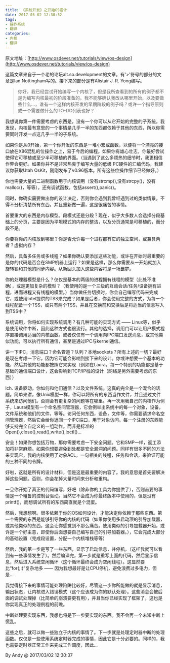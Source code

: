 ```yaml
---
title: 《系统开发》之开始OS设计
date: 2017-03-02 12:30:32
tags:
- 操作系统
- 翻译
categories:
- 内核
- 翻译
---
```


原文地址：[http://www.osdever.net/tutorials/view/os-design](http://www.osdever.net/tutorials/view/os-design)

这篇文章来自于一个老的论坛alt.so.development的文章。有'>'符号的部分的文章是Ian Nottingham写的。接下来的部分是有Alistair J. R. Yong编写。

> 你好，我已经尝试开始编写一个内核了，但是我所查看到的所有的例子都不是为编写内核最初的阶段准备的。我不能够确认我改从哪里开始，以及要做些什么...，谁有一个这样内核开发的早期阶段的例子吗？或许一个指导原则或一个需要做什么的TO-DO列表也好？

我想说你第一件需要考虑的东西是，没有一个你可以从它开始的完整的子系统。我发现，内核最有意思的一个事情是几乎一半的东西都依赖于其他的东西，所以你需要同时开发一点这几乎一半的子系统。

如果你是从0开始，第一个你开发的东西是一堆小宏或函数，以便将一个漂亮的接口放在X86混乱的位操作之上，易于今后的编程。如果你有雄心壮志，你最好尝试使得它可移植或至少半可移植的界面。（当遇到了这么多烦热的细节时，我更相信作弊会更好。如果你并不是非常热衷于编写大量的低级 PC硬件的汇编代码，我建议你获取Utah OsKit，刚刚发布了v0.96版本。所有这些位操作细节已经做好。）

你也需要大量的二进制函数用于内核调用（没有strcmp(),没有strcpy()，没有malloc()，等等），还有调试函数，包括assert(),panic()。

同时，你确实需要做出你的设计决定，否则你会遇到我曾经遇到过的类似情景，不得不分析清楚所有东西，并且重新做一遍，这是很痛苦的事情。

首要重大的东西是内存模型。段模式还是分段？现在，似乎大多数人会选择分段基础上的分页，主要是因为平坦模式的内存的整洁，以及分页通常是可移植的，而分段不是。
<!-- more -->
你要将你的内核放到哪里？你是否允许每一个进程都有它的独立空间，或兼具两者？虚拟内存？

然后，具备多任务或多线程？如果你确认要添加这些功能，或许在开始时最重要的是你的代码是否会在SMP机器上运行？如果是这样，那么你需要从一开始就加入旋转锁和其他的同步内容。从新回头加入这些内容将是一场噩梦。

你的处理器模型是什么？仅仅是基本的两级的进程拥有线程的模型（此处不准确），或是更加复杂的模型？（我使用的是一个三级的互动会话/任务/设备拥有进程，进而进程又有线程的模型。）当你做任务切换时，你会自己编写代码来完成它，或使用Intel提供的TSS来完成？如果是后者，你会使用完整的方式，为每一个线程配备一个TSS，或只有两个TSS，并且在交换前和交换后是将适当的信息写入到TSS中？

系统调用，你将如何实现系统调用？有几种可能的实现方式 —— Linux等，似乎是使用软件中断，因此这种方式也很流行。其他的选择，调用门可以让用户模式程序直接调用适当的内核函数。或者仅仅有一个调用向IPC端口发送消息，或其他类似功能，可以执行所有通信，甚至是通过IPC与kernel通信。

讲一下IPC，消息端口？命名管道？队列？本地sockets？所有上述的一切？最好是现在考虑一下它，因为它可能会影响到接下来的设计。你或许想要一个基本的功能，然后其他的功能都按照它来实现（例如在Laura，每一个特别的功能都是基于基础的通信端口设计，这会影响到TCP/IP栈的设计（网络是另外需要考虑的东西））

Ich. 设备驱动，你如何和他们通信？以及文件系统。这真的完全是一个混合的话题。简单来讲，像Unix模型一样，你可以将所有的东西当作文件，并且通过文件系统来访问他们。否则会有更复杂的问题等在哪里。再一次用我自己的内核作为例子，Laura模型有一个命名空间管理器，它会例举出系统中的每一个对象，设备，文件系统和他们的文件，等等。访问任何东西，设备，文件等，你需要请求命名空间管理器，然后它会给你返回一个IPC端口，用于对象访问。每一个注册的东西能够支持完全自定义的一组动作。而非是标准的Open(),close(),read(),write(),ioctl()...

安全！如果你想包括万物，那你需要考虑一下安全问题。它和SMP一样，返工添加将非常麻烦。如果你想要避免到处都是安全漏洞的问题。同样有很多不同的方法来实现它，我的内核使用了对象ACL，一句相关的线程，任务和会话，来验证可能的三种不同的令牌。

好啦，这就是所有的设计材料，但是这是最重要的内容了。我的意思是首先要解决掉这些问题。否则，你会花掉大量时间来分析和重构。

一旦你开始了真正的代码编写，好吧（除非你的工具为你提供了），否则首要的事情是一个粗鲁的控制台驱动。当然它不会成为你最终版本中使用的，但是没有printf()，而想调试所有的东西简直就是个混蛋。

然后，我想想啊。很多依赖于你的OS如何设计，才能决定你依赖于那些东西。第一个需要的东西是能够引导你的内核的代码（如果你使用多启动项的引导加载器，或其他类似的东西，这会让你感觉到不那么痛苦。使用类似的引导加载器开始，或许是一个好主意，即使你后面想要自己编写自己的引导加载器。），它会完成大部分的基础设置（完成段设置，分配一个内核堆栈等等）

然后，我的第一步是写了一些东西，显示了启动信息，并停机。（这样我就可以看到有一些事情发生了）。然后编译完，第一步就是重写上面的代码，然后显示信息，然后进入系统空闲循环（这个循环最终会成为空闲线程）。这显然要比“for(;;)”复杂地多 —— 因为我想最好是让CPU停机，避免浪费过多电力，但是...

我觉得接下来的事情可能处理陷阱比较好，尽管这一步你所能做的就是显示消息，输出状态，让内核进入错误模式（这个应该成为你的默认处理）。这些消息会被后面的调试处理掉（比简单的崩溃要更有用），并且当你已经实现了框架了，这也是你实现真正的处理例程的前瞻。

中断处理要实现东西，我想也将是下一步要实现的东西。我不会再一个未知中断上慌乱。

这些之后，就可以做一些独立于内核的事情了。下一步就是处理定时器中断的处理函数。仅仅是一些使用系统定时器完成的事情，因此它是十分必要的。同样的，我也需要定时器正常工作来完成工作调度，因此...

By Andy @ 2017/03/02 12:30:37 